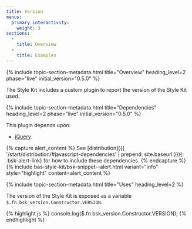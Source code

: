 ```yaml
---
title: Version
menus:
  primary_interactivity:
    weight: 3
sections:
  -
    title: Overview
  -
    title: Examples
---
```


{% include topic-section-metadata.html
  title="Overview"
  heading_level=2
  phase="live"
  initial_version="0.5.0"
%}

The Style Kit includes a custom plugin to report the version of the Style Kit used.

{% include topic-section-metadata.html
  title="Dependencies"
  heading_level=2
  phase="live"
  initial_version="0.5.0"
%}

This plugin depends upon:

* [jQuery](https://jquery.com).

{% capture alert_content %}
See [distribution]({{ '/start/distribution/#javascript-dependencies' | prepend: site.baseurl }}){: .bsk-alert-link} for
how to include these dependencies.
{% endcapture %}
{% include bas-style-kit/bsk-snippet--alert.html
  variant="info"
  style="highlight"
  content=alert_content
%}

{% include topic-section-metadata.html
  title="Uses"
  heading_level=2
%}

The version of the Style Kit is exposed as a variable `$.fn.bsk_version.Constructor.VERSION`.

{% highlight js %}
console.log($.fn.bsk_version.Constructor.VERSION);
{% endhighlight %}
